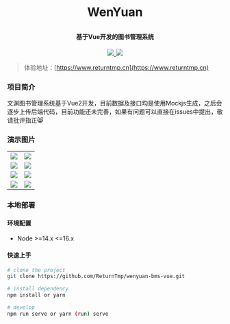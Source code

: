 <h1 align="center" style="margin: 30px 0 30px; font-weight: bold">
  WenYuan
</h1>
<h4 align="center">基于Vue开发的图书管理系统</h4>
<p align="center">
  <a href="https://github.com/ReturnTmp/wenyuan-bms-vue">
    <img
      src="https://img.shields.io/badge/-github-gray?style=for-the-badge&logo=github"
    />
  </a>
  <a href="https://gitee.com/cheng-guanghao/wenyuan-bms-vue">
    <img
      src="https://img.shields.io/badge/-gitee-red?style=for-the-badge&logo=gitee"
    />
  </a>
</p>




> 体验地址：[https://www.returntmp.cn](https://www.returntmp.cn)



### 项目简介

文渊图书管理系统基于Vue2开发，目前数据及接口均是使用Mockjs生成，之后会逐步上传后端代码，目前功能还未完善，如果有问题可以直接在issues中提出，敬请批评指正:smile_cat:



### 演示图片



<table>
    <tr>
    <td>
        <img
        src="https://cdn.jsdelivr.net/gh/Returntmp/blog-image@main/blog/image-20230510173850425.png"
        />
    </td>
    <td>
        <img
        src="https://cdn.jsdelivr.net/gh/Returntmp/blog-image@main/blog/image-20230510173901832.png"
        />
    </td>
    </tr>
    <tr>
    <td>
        <img
        src="https://cdn.jsdelivr.net/gh/Returntmp/blog-image@main/blog/image-20230510173921458.png"
        />
    </td>
    <td>
        <img
        src="https://cdn.jsdelivr.net/gh/Returntmp/blog-image@main/blog/image-20230510173937847.png"
        />
    </td>
    </tr>
    <tr>
    <td>
        <img
        src="https://cdn.jsdelivr.net/gh/Returntmp/blog-image@main/blog/image-20230510173949136.png"
        />
    </td>
    <td>
        <img
        src="https://cdn.jsdelivr.net/gh/Returntmp/blog-image@main/blog/image-20230510174000393.png"
        />
    </td>
    </tr>
    <tr>
    <td>
        <img
        src="https://cdn.jsdelivr.net/gh/Returntmp/blog-image@main/blog/image-20230510174009821.png"
        />
    </td>
    <td>
        <img
        src="https://cdn.jsdelivr.net/gh/Returntmp/blog-image@main/blog/image-20230510174021043.png"
        />
    </td>
    </tr>
</table>




### 本地部署

#### 环境配置

- Node >=14.x <=16.x

#### 快速上手

```bash
# clone the project
git clone https://github.com/ReturnTmp/wenyuan-bms-vue.git

# install dependency
npm install or yarn

# develop
npm run serve or yarn (run) serve
```





